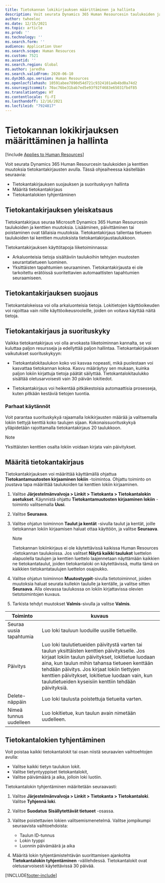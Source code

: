 ```yaml
---
title: Tietokannan lokikirjauksen määrittäminen ja hallinta
description: Voit seurata Dynamics 365 Human Resourcesin taulukoiden ja kenttien muutoksia tietokantakirjausten avulla.
author: twheeloc
ms.date: 12/15/2021
ms.topic: article
ms.prod: ''
ms.technology: ''
ms.search.form: ''
audience: Application User
ms.search.scope: Human Resources
ms.custom: 7521
ms.assetid: ''
ms.search.region: Global
ms.author: jaredha
ms.search.validFrom: 2020-06-10
ms.dyn365.ops.version: Human Resources
ms.openlocfilehash: 10591abee7890d54d721c9324101a4b4bd0a74d2
ms.sourcegitcommit: 70ac76be31bab7ed5e93f92f4683e65031fbdf85
ms.translationtype: HT
ms.contentlocale: fi-FI
ms.lasthandoff: 12/16/2021
ms.locfileid: "7924817"
---
```

# <a name="configure-and-manage-database-logging"></a>Tietokannan lokikirjauksen määrittäminen ja hallinta

[!include [Applies to Human Resources](../includes/applies-to-hr.md)]

Voit seurata Dynamics 365 Human Resourcesin taulukoiden ja kenttien muutoksia tietokantakirjausten avulla. Tässä ohjeaiheessa käsitellään seuraavia:

- Tietokantakirjauksen suojauksen ja suorituskyvyn hallinta
- Määritä tietokantakirjaus
- Tietokantalokien tyhjentäminen

## <a name="overview-of-database-logging"></a>Tietokantakirjauksen yleiskatsaus

Tietokantakirjaus seuraa Microsoft Dynamics 365 Human Resourcesin taulukoiden ja kenttien muutoksia. Lisääminen, päivittäminen tai poistaminen ovat tällaisia muutoksia. Tietokantakirjaus tallentaa tietueen taulukoiden tai kenttien muutoksista tietokantakirjaustaulukkoon.

Tietokantakirjauksen käyttötapoja liiketoiminnassa:

- Arkaluonteisia tietoja sisältäviin taulukoihin tehtyjen muutosten seurantatietueen luominen.
- Yksittäisten tapahtumien seuraaminen. Tietokantakirjausta ei ole tarkoitettu erätöissä suoritettavien automaattisten tapahtumien seuraamiseen.

## <a name="security-for-database-logging"></a>Tietokantakirjauksen suojaus

Tietokantalokeissa voi olla arkaluonteisia tietoja. Lokitietojen käyttöoikeuden voi rajoittaa vain niille käyttöoikeusrooleille, joiden on voitava käyttää näitä tietoja.

## <a name="database-logging-and-performance"></a>Tietokantakirjaus ja suorituskyky

Vaikka tietokantakirjaus voi olla arvokasta liiketoiminnan kannalta, se voi kuluttaa paljon resursseja ja edellyttää paljon hallintaa. Tietokantakirjauksen vaikutukset suorituskykyyn:

- Tietokantalokitaulukon koko voi kasvaa nopeasti, mikä puolestaan voi kasvattaa tietokannan kokoa. Kasvu määräytyy sen mukaan, kuinka paljon lokiin kirjattuja tietoja päätät säilyttää. Tietokantalokitaulukko sisältää oletusarvoisesti vain 30 päivän lokitiedot. 

- Tietokantakirjaus voi heikentää pitkäkestoisia automaattisia prosesseja, kuten pitkään kestäviä tietojen tuontia.

### <a name="best-practices"></a>Parhaat käytännöt

Voit parantaa suorituskykyä rajaamalla lokikirjausten määrää ja valitsemalla lokiin tiettyjä kenttiä koko taulujen sijaan. Kokonaissuorituskykyä ylläpidetään rajoittamalla tietokantakirjaus 20 taulukkoon.

> [!NOTE]
> Yksittäisten kenttien osalta lokiin voidaan kirjata vain päivitykset.

## <a name="set-up-database-logging"></a>Määritä tietokantakirjaus

Tietokantakirjauksen voi määrittää käyttämällä ohjattua **Tietokantamuutosten kirjaaminen lokiin** -toimintoa. Ohjattu toiminto on joustava tapa määrittää taulukoiden tai kenttien lokiin kirjaaminen.

1. Valitse **Järjestelmänvalvoja > Linkit > Tietokanta > Tietokantalokin asetukset**. Käynnistä ohjattu **Tietokantamuutosten kirjaaminen lokiin** -toiminto valitsemalla **Uusi**.
2. Valitse **Seuraava**. 
3. Valitse ohjatun toiminnon **Taulut ja kentät** -sivulla taulut ja kentät, joille tietokannan lokiin kirjaamisen haluat ottaa käyttöön, ja valitse **Seuraava**.

   > [!Note]
   > Tietokannan lokiinkirjaus ei ole käytettävissä kaikissa Human Resources -tietokannan taulukoissa. Jos valitset **Näytä kaikki taulukot** luettelon alapuolella taulujen ja kenttien luettelo laajennetaan näyttämään kaikkien ne tietokantataulut, joiden tietokantaloki on käytettävissä, mutta tämä on kaikkien tietokantataulujen luettelon osajoukko.

4. Valitse ohjatun toiminnon **Muutostyypit**-sivulla tietotoiminnot, joiden muutoksia haluat seurata kullekin taululle ja kentälle, ja valitse sitten **Seuraava**. Alla olevassa taulukossa on lokiin kirjattavissa olevien tietotoimintojen kuvaus.
5. Tarkista tehdyt muutokset **Valmis**-sivulla ja valitse **Valmis**.

| Toiminto | kuvaus |
| -- | -- |
| Seuraa uusia tapahtumia | Luo loki tauluun luoduille uusille tietueille. |
| Päivitys | Luo loki taulutietueiden päivitystä varten tai taulun yksittäisten kenttien päivitykselle. Jos kirjaat lokiin taulun päivitykset, lokitietue luodaan aina, kun taulun mihin tahansa tietueen kenttään tehdään päivitys. Jos kirjaat lokiin tiettyjen kenttien päivitykset, lokitietue luodaan vain, kun taulutietueiden kyseisiin kenttiin tehdään päivityksiä. |
| Delete-näppäin | Luo loki taulusta poistettuja tietueita varten. |
| Nimeä tunnus uudelleen | Luo lokitietue, kun taulun avain nimetään uudelleen. |


## <a name="clean-up-database-logs"></a>Tietokantalokien tyhjentäminen

Voit poistaa kaikki tietokantalokit tai osan niistä seuraavien vaihtoehtojen avulla:

- Valitse kaikki tietyn taulukon lokit.
- Valitse tietyntyyppiset tietokantalokit,
- Valitse päivämäärä ja aika, jolloin loki luotiin.

Tietokantalokin tyhjentäminen määritetään seuraavasti: 

1. Valitse **Järjestelmänvalvoja > Linkit > Tietokanta > Tietokantaloki**. Valitse **Tyhjennä loki**.
2. Valitse **Suodatus** **Sisällytettävät tietueet** -osassa.
3. Valitse poistettavien lokien valitsemismenetelmä. Valitse jompikumpi seuraavista vaihtoehdoista:

   - Taulun ID-tunnus
   - Lokin tyyppi
   - Luonnin päivämäärä ja aika

4. Määritä lokin tyhjentämistehtävän suorittamisen ajankohta **Tietokantalokin tyhjentäminen** -välilehdessä. Tietokantalokit ovat oletusarvoisesti käytettävissä 30 päivää.


[!INCLUDE[footer-include](../includes/footer-banner.md)]
